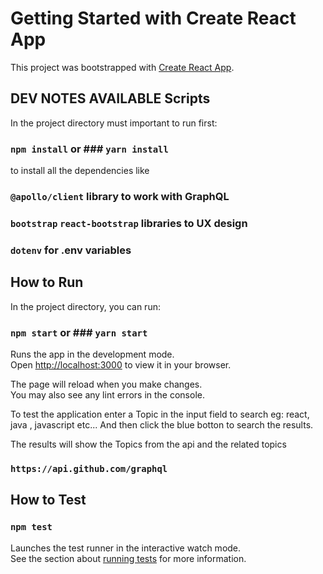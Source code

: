 # Getting Started with Create React App

This project was bootstrapped with [Create React App](https://github.com/facebook/create-react-app).

## DEV NOTES AVAILABLE Scripts

In the project directory must important to run first:
### `npm install` or ### `yarn install`

to install all the dependencies like

### `@apollo/client`  library to work with GraphQL
### `bootstrap` `react-bootstrap` libraries to UX design
### `dotenv` for .env variables

## How to Run 
In the project directory, you can run:

### `npm start` or ### `yarn start`

Runs the app in the development mode.\
Open [http://localhost:3000](http://localhost:3000) to view it in your browser.

The page will reload when you make changes.\
You may also see any lint errors in the console.


To test the application enter a Topic in the input field to search eg: react,  java , javascript etc...
And then click the blue botton to search the results.

The results will show the Topics from the api and the related topics
### `https://api.github.com/graphql`

## How to Test

### `npm test`

Launches the test runner in the interactive watch mode.\
See the section about [running tests](https://facebook.github.io/create-react-app/docs/running-tests) for more information.